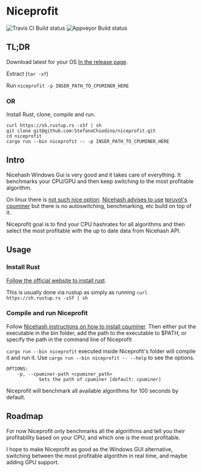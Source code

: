 # Niceprofit

![Travis CI Build status](https://travis-ci.org/StefanoChiodino/niceprofit.svg?branch=master)
![Appveyor Build status](https://ci.appveyor.com/api/projects/status/bt5b5t25x4wi8ttk/branch/master?svg=true)

## TL;DR

Download latest for your OS [In the release page](https://github.com/StefanoChiodino/niceprofit/releases).

Extract (`tar -xf`)

Run `niceprofit -p INSER_PATH_TO_CPUMINER_HERE`

### OR
Install Rust, clone, compile and run.

```
curl https://sh.rustup.rs -sSf | sh
git clone git@github.com:StefanoChiodino/niceprofit.git
cd niceprofit
cargo run --bin niceprofit -- -p INSER_PATH_TO_CPUMINER_HERE
```

## Intro

Nicehash Windows Gui is very good and it takes care of everything. It benchmarks your CPU/GPU and then keep switching to the most profitable algorithm.

On linux there is [not such nice option](https://www.nicehash.com/help/does-nicehash-miner-work-on-windows-xp-or-linux). [Nicehash advises to use](https://www.nicehash.com/help/cpu-mining) [tpruvot's cpuminer](https://github.com/tpruvot/cpuminer-multi) but there is no autoswitching, benchmarking, etc build on top of it.

Niceprofit goal is to find your CPU hashrates for all algorithms and then select the most profitable with the up to date data from Nicehash API.

## Usage

### Install Rust

[Follow the official website to install rust](https://www.rust-lang.org/en-US/install.html).

This is usually done via rustup as simply as running `curl https://sh.rustup.rs -sSf | sh`

### Compile and run Niceprofit

Follow [Nicehash instructions on how to install cpuminer](https://www.nicehash.com/help/cpu-mining). Then either put the executable in the bin folder, add the path to the executable to $PATH, or specify the path in the command line of Niceprofit

`cargo run --bin niceprofit` executed inside Niceprofit's folder will compile it and run it.
Use `cargo run --bin niceprofit -- --help` to see the options.
```
OPTIONS:
    -p, --cpuminer-path <cpuminer_path>
            Sets the path of cpuminer [default: cpuminer]
```

Niceprofit will benchmark all available algorithms for 100 seconds by default.

## Roadmap

For now Niceprofit only benchmarks all the algorithms and tell you their profitability based on your CPU, and which one is the most profitable.

I hope to make Niceprofit as good as the Windows GUI alternative, switching between the most profitable algorithm in real time, and maybe adding GPU support.
